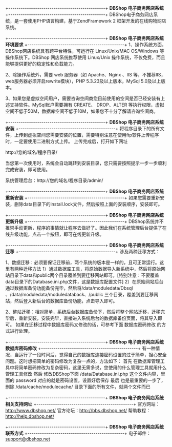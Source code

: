 +-----------------------------------------------+
  **DBShop 电子商务网店系统**
+-----------------------------------------------+
DBShop电子商务网店系统，是一套使用PHP语言构建，基于ZendFramework 2 框架开发的在线购物网店系统。


+-----------------------------------------------+
  **DBShop 电子商务网店系统环境要求**
+-----------------------------------------------+
1、操作系统方面，DBShop网店系统具有跨平台特性，可运行在 Linux/Unix/MAC OS/Windows 等操作系统下。DBShop
网店系统推荐使用 Linux/Unix 操作系统，不仅免费，而且能够提供更好的稳定性和负载能力。

2、除操作系统外，需要 web 服务器（如 Apache、Nginx 、IIS 等，不推荐IIS，web服务器必须开启rewrite模块），PHP 5.3.23及以上版本，MySql 5.0及以上版本。

3、如果您是虚拟空间用户，需要咨询空间商您目前使用的空间是否已经安装有上述支持软件。MySql账户需要拥有 CREATE、
DROP、ALTER 等执行权限，虚拟空间不低于50M，数据库空间不低于10M，如果您不十分了解请咨询空间商。


+-----------------------------------------------+
  **DBShop 电子商务网店系统安装**
+-----------------------------------------------+
将程序目录下的所有文件，上传到虚拟空间您需要安装的位置，需要特别注意在使用ftp软件上传程序时，一定要使用二进制方式上传。
上传完成后，打开如下网址

http://您的域名/程序目录/

当您第一次使用时，系统会自动跳转到安装目录，您只需要按照提示一步一步顺利完成安装，即可使用。

系统管理后台：http://您的域名/程序目录/admin/


+-----------------------------------------------+
  **DBShop 电子商务网店系统重新安装**
+-----------------------------------------------+
如果您需要重新安装，删除data目录下的install.lock文件，然后按照上面的安装顺序，安装即可。


+-----------------------------------------------+
  **DBShop 电子商务网店系统更新升级**
+-----------------------------------------------+
DBShop系统并不推崇手动更新，程序的事情就让程序去做好了。因此我们在系统管理后台提供了在线升级功能，点击一个按钮，即可在线更新升级。


+-----------------------------------------------+
  **DBShop 电子商务网店系统迁移**
+-----------------------------------------------+
涉及两种迁移方式：

1、数据迁移：必须要保证迁移前，两个系统的版本是一样的，且可正常运行。这里有两种迁移方法
   1）通过数据库工具，将原始数据导入新系统中，然后将原始网站目录下data和public两个目录覆盖到要迁移网站即可。[特别注意：不要覆盖data目录下的Database.ini.php文件，这是数据库配置文件]
   2）在原始网站后台通过数据库备份功能备份完毕，然后将/data/moduledata/Dbsql 、/data/moduledata/moduledataback、/public 三个目录，覆盖到要迁移网站，然后登入新后台的数据库备份功能，点击导入即可。

2、整站迁移：相对简单，系统后台数据库备份下，然后将整个网站迁移，迁移完毕后，重新安装，安装完毕，直接进入系统后台的数据库备份页面，将其导入即可。
如果在迁移过程中数据库密码又修改的话，可参考下面 数据库密码修改 的方式进行处理。


+-----------------------------------------------+
 **DBShop 电子商务网店系统数据库密码修改**
+-----------------------------------------------+
有一种情况，当运行了一段时间后，觉得自己的数据库连接密码设置的过于简单，担心安全问题。这时想把简单的密码修改为复杂一点的，方法如下：
首先 在数据库管理工具中将简单密码修改为复杂密码，这里无需多说，您使用的什么管理工具就用什么管理工具修改
然后 修改DBShop下面 /data/Database.ini.php 这个文件内容，里面的 password 对应的就是密码设置，设置好后保存
最后 也是最重要的一步了，删除 /data/cache/modulecache/ 目录下面的所有文件，就两个文件而已


+-----------------------------------------------+
 **DBShop 电子商务网店系统相关支持网址**
+-----------------------------------------------+
官方网站：http://www.dbshop.net/
官方论坛：http://bbs.dbshop.net/
帮助教程：http://help.dbshop.net/


+-----------------------------------------------+
 **DBShop 电子商务网店系统联系方式**
+-----------------------------------------------+
电子邮件：support@dbshop.net